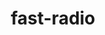 ---
id: fast-radio
title: fast-radio
sidebar_label: fast-radio
custom_edit_url: https://github.com/microsoft/fast-dna/edit/master/packages/web-components/fast-foundation/src/radio/fast-radio.doc.md
---